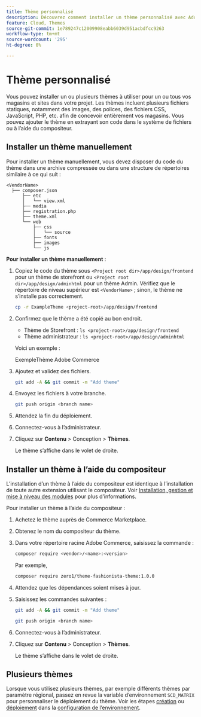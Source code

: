 ```yaml
---
title: Thème personnalisé
description: Découvrez comment installer un thème personnalisé avec Adobe Commerce sur l’infrastructure cloud.
feature: Cloud, Themes
source-git-commit: 1e789247c12009908eabb6039d951acbdfcc9263
workflow-type: tm+mt
source-wordcount: '295'
ht-degree: 0%

---
```


# Thème personnalisé

Vous pouvez installer un ou plusieurs thèmes à utiliser pour un ou tous vos magasins et sites dans votre projet. Les thèmes incluent plusieurs fichiers statiques, notamment des images, des polices, des fichiers CSS, JavaScript, PHP, etc. afin de concevoir entièrement vos magasins. Vous pouvez ajouter le thème en extrayant son code dans le système de fichiers ou à l’aide du compositeur.

## Installer un thème manuellement

Pour installer un thème manuellement, vous devez disposer du code du thème dans une archive compressée ou dans une structure de répertoires similaire à ce qui suit :

```text
<VendorName>
  ├── composer.json
      ├── etc
      │   └── view.xml
      ├── media
      ├── registration.php
      ├── theme.xml
      └── web
          ├── css
          │   └── source
          ├── fonts
          ├── images
          └── js
```

**Pour installer un thème manuellement** :

1. Copiez le code du thème sous `<Project root dir>/app/design/frontend` pour un thème de storefront ou `<Project root dir>/app/design/adminhtml` pour un thème Admin. Vérifiez que le répertoire de niveau supérieur est `<VendorName>` ; sinon, le thème ne s’installe pas correctement.

   ```bash
   cp -r ExampleTheme <project-root>/app/design/frontend
   ```

1. Confirmez que le thème a été copié au bon endroit.

   * Thème de Storefront : `ls <project-root>/app/design/frontend`
   * Thème administrateur : `ls <project-root>/app/design/adminhtml`

   Voici un exemple :

   ExempleThème Adobe Commerce

1. Ajoutez et validez des fichiers.

   ```bash
   git add -A && git commit -m "Add theme"
   ```

1. Envoyez les fichiers à votre branche.

   ```bash
   git push origin <branch name>
   ```

1. Attendez la fin du déploiement.
1. Connectez-vous à l’administrateur.
1. Cliquez sur **Contenu** > Conception > **Thèmes**.

   Le thème s’affiche dans le volet de droite.

## Installer un thème à l’aide du compositeur

L’installation d’un thème à l’aide du compositeur est identique à l’installation de toute autre extension utilisant le compositeur. Voir [Installation, gestion et mise à niveau des modules](extensions.md) pour plus d’informations.

Pour installer un thème à l’aide du compositeur :

1. Achetez le thème auprès de Commerce Marketplace.
1. Obtenez le nom du compositeur du thème.
1. Dans votre répertoire racine Adobe Commerce, saisissez la commande :

   ```bash
   composer require <vendor>/<name>:<version>
   ```

   Par exemple,

   ```bash
   composer require zero1/theme-fashionista-theme:1.0.0
   ```

1. Attendez que les dépendances soient mises à jour.
1. Saisissez les commandes suivantes :

   ```bash
   git add -A && git commit -m "Add theme"
   ```

   ```bash
   git push origin <branch name>
   ```

1. Connectez-vous à l’administrateur.
1. Cliquez sur **Contenu** > Conception > **Thèmes**.

   Le thème s’affiche dans le volet de droite.

## Plusieurs thèmes

Lorsque vous utilisez plusieurs thèmes, par exemple différents thèmes par paramètre régional, passez en revue la variable d’environnement `SCD_MATRIX` pour personnaliser le déploiement du thème. Voir les étapes [création](../environment/variables-build.md#scd_matrix) ou [déploiement](../environment/variables-deploy.md#scd_matrix) dans la [configuration de l’environnement](../environment/configure-env-yaml.md).
